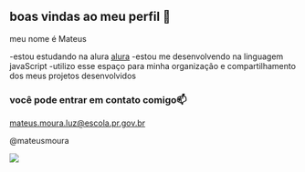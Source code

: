 ## boas vindas ao meu perfil 🖤

meu nome é Mateus

-estou estudando na alura [alura](https://www.alura.com.br)
-estou me desenvolvendo na linguagem javaScript
-utilizo esse espaço para minha organização e compartilhamento dos meus projetos desenvolvidos

### você pode entrar em contato comigo📫

mateus.moura.luz@escola.pr.gov.br

@mateusmoura

![](https://media.tenor.com/mtiOW6O-k8YAAAAM/shrek-shrek-rizz.gif)





